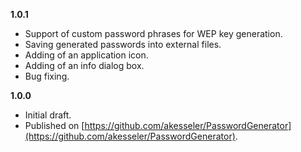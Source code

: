 

**1.0.1**
- Support of custom password phrases for WEP key generation.
- Saving generated passwords into external files.
- Adding of an application icon.
- Adding of an info dialog box.
- Bug fixing.

**1.0.0**
- Initial draft.
- Published on [https://github.com/akesseler/PasswordGenerator](https://github.com/akesseler/PasswordGenerator).
